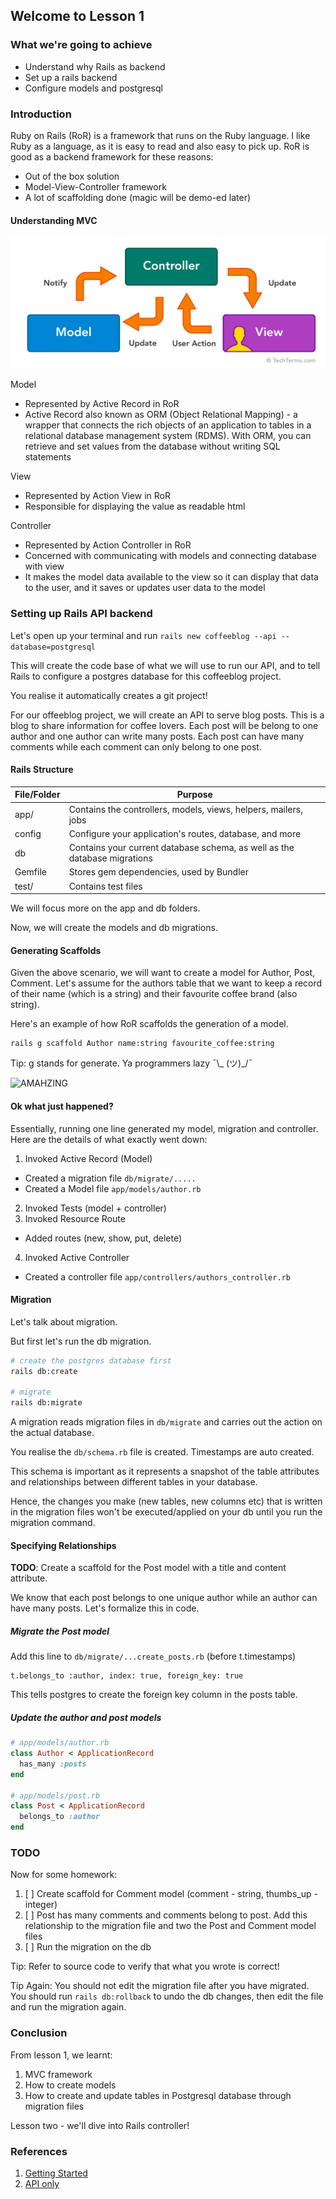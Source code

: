 ## Welcome to Lesson 1

### What we're going to achieve
- Understand why Rails as backend 
- Set up a rails backend
- Configure models and postgresql

### Introduction
Ruby on Rails (RoR) is a framework that runs on the Ruby language. I like Ruby as a language, as it is easy to read and also easy to pick up. RoR is good as a backend framework for these reasons:
- Out of the box solution
- Model-View-Controller framework
- A lot of scaffolding done (magic will be demo-ed later)

#### Understanding MVC
![MVC](./img/mvc.png)

Model
- Represented by Active Record in RoR
- Active Record also known as ORM (Object Relational Mapping) - a wrapper that connects the rich objects of an application to tables in a relational database management system (RDMS). With ORM, you can retrieve and set values from the database without writing SQL statements

View
- Represented by Action View in RoR
- Responsible for displaying the value as readable html

Controller
- Represented by Action Controller in RoR
- Concerned with communicating with models and connecting database with view
- It makes the model data available to the view so it can display that data to the user, and it saves or updates user data to the model

### Setting up Rails API backend
Let's open up your terminal and run 
`rails new coffeeblog --api --database=postgresql`

This will create the code base of what we will use to run our API, and to tell Rails to configure a postgres database for this coffeeblog project.

You realise it automatically creates a git project!

For our offeeblog project, we will create an API to serve blog posts. This is a blog to share information for coffee lovers. Each post will be belong to one author and one author can write many posts. Each post can have many comments while each comment can only belong to one post. 


#### Rails Structure
| File/Folder | Purpose |
| - | - |
| app/ | Contains the controllers, models, views, helpers, mailers, jobs |
| config | Configure your application's routes, database, and more |
| db | Contains your current database schema, as well as the database migrations |
| Gemfile | Stores gem dependencies, used by Bundler |
| test/ | Contains test files |

We will focus more on the app and db folders.

Now, we will create the models and db migrations.

#### Generating Scaffolds
Given the above scenario, we will want to create a model for Author, Post, Comment. Let's assume for the authors table that we want to keep a record of their name (which is a string) and their favourite coffee brand (also string).

Here's an example of how RoR scaffolds the generation of a model.

```
rails g scaffold Author name:string favourite_coffee:string
```

Tip: g stands for generate. Ya programmers lazy ¯\\_ (ツ)_/¯


![AMAHZING](https://media.giphy.com/media/3o7btYRcGPDrQ0YTy8/giphy.gif)

#### Ok what just happened?
Essentially, running one line generated my model, migration and controller. Here are the details of what exactly went down:

1. Invoked Active Record (Model)
 - Created a migration file `db/migrate/.....`
 - Created a Model file `app/models/author.rb`
2. Invoked Tests (model + controller)
3. Invoked Resource Route
- Added routes (new, show, put, delete)
4. Invoked Active Controller
- Created a controller file `app/controllers/authors_controller.rb`

#### Migration
Let's talk about migration. 

But first let's run the db migration. 
```bash
# create the postgres database first
rails db:create

# migrate
rails db:migrate
```
A migration reads migration files in `db/migrate` and carries out the action on the actual database.

You realise the `db/schema.rb` file is created. Timestamps are auto created. 

This schema is important as it represents a snapshot of the table attributes and relationships between different tables in your database. 

Hence, the changes you make (new tables, new columns etc) that is written in the migration files won't be executed/applied on your db until you run the migration command.

#### Specifying Relationships
**TODO**: Create a scaffold for the Post model with a title and content attribute.

We know that each post belongs to one unique author while an author can have many posts. Let's formalize this in code.

##### Migrate the Post model
Add this line to `db/migrate/...create_posts.rb` (before t.timestamps)
```
t.belongs_to :author, index: true, foreign_key: true
```
This tells postgres to create the foreign key column in the posts table. 

##### Update the author and post models 
```ruby
# app/models/author.rb
class Author < ApplicationRecord
  has_many :posts
end

# app/models/post.rb
class Post < ApplicationRecord
  belongs_to :author
end
```

### TODO
Now for some homework:
1. [ ] Create scaffold for Comment model (comment - string, thumbs_up - integer)
2. [ ] Post has many comments and comments belong to post. Add this relationship to the migration file and two the Post and Comment model files
3. [ ] Run the migration on the db

Tip: Refer to source code to verify that what you wrote is correct! 

Tip Again: You should not edit the migration file after you have migrated. You should run `rails db:rollback` to undo the db changes, then edit the file and run the migration again. 

### Conclusion

From lesson 1, we learnt:
1. MVC framework
2. How to create models
3. How to create and update tables in Postgresql database through migration files

Lesson two - we'll dive into Rails controller!

### References
1. [Getting Started](https://guides.rubyonrails.org/getting_started.html) 
2. [API only](https://edgeguides.rubyonrails.org/api_app.html)